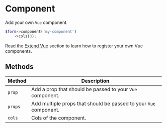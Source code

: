 # Component

Add your own `Vue` component.

```php
$form->component('my-component')
    ->cols(3);
```

Read the [Extend Vue](/docs/basics/vue.html#bootstrap-vue) section to learn how to register your own Vue components.

## Methods

| Method  | Description                                                       |
| ------- | ----------------------------------------------------------------- |
| `prop`  | Add a prop that should be passed to your `Vue` component.         |
| `props` | Add multiple props that should be passed to your `Vue` component. |
| `cols`  | Cols of the component.                                            |
